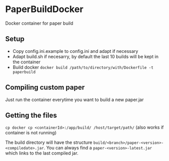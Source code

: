 # PaperBuildDocker
Docker container for paper build

## Setup
* Copy config.ini.example to config.ini and adapt if necessary
* Adapt build.sh if necesarry, by default the last 10 builds will be kept in the container
* Build docker `docker build /path/to/directory/with/Dockerfile -t paperbuild`

## Compiling custom paper 
Just run the container everytime you want to build a new paper.jar

## Getting the files
`cp docker cp <containerId>:/app/build/ /host/target/path/`
(also works if container is not running)

The build directory will have the structure `build/<branch>/paper-<version>-<compiledate>.jar`. You can always find a `paper-<version>-latest.jar` which links to the last compiled jar.